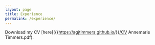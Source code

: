 ```yaml
---
layout: page
title: Experience
permalink: /experience/
---
```


Download my CV [here]({{https://agjtimmers.github.io/}}/CV Annemarie Timmers.pdf). 
